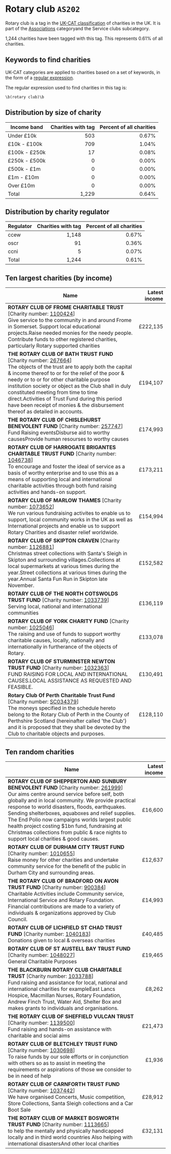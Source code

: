 # Rotary club `AS202`

Rotary club is a tag in the [UK-CAT classification](/data/tag_list/) of charities in the 
UK. It is part of the [Associations](/data/ukcat/AS) categoryand the Service clubs subcategory.

1,244 charities have been tagged with this tag.
This represents 0.61% of all charities.

## Keywords to find charities

UK-CAT categories are applied to charities based on a set of keywords, in the form of a [regular expression](https://en.wikipedia.org/wiki/Regular_expression).

The regular expression used to find charities in this tag is:

`\b(rotary club)\b`



## Distribution by size of charity

Income band | Charities with tag | Percent of all charities
------------|-------------------:|-------------------------:
Under £10k | 503 | 0.67%
£10k - £100k | 709 | 1.04%
£100k - £250k | 17 | 0.08%
£250k - £500k | 0 | 0.00%
£500k - £1m | 0 | 0.00%
£1m - £10m | 0 | 0.00%
Over £10m | 0 | 0.00%
Total | 1,229 | 0.64%


## Distribution by charity regulator

Regulator | Charities with tag | Percent of all charities
------------|-------------------:|-------------------------:
ccew | 1,148 | 0.67%
oscr | 91 | 0.36%
ccni | 5 | 0.07%
Total | 1,244 | 0.61%


## Ten largest charities (by income)

Name | Latest income
-----|--------:
<strong>ROTARY CLUB OF FROME CHARITABLE TRUST</strong> [Charity number: [1100424](https://findthatcharity.uk/orgid/GB-CHC-1100424)]<br>Give service to the community in and around Frome in Somerset. Support local educational projects.Raise needed monies for the needy people. Contribute funds to other registered charities, particularly Rotary supported charities | £222,135
<strong>THE ROTARY CLUB OF BATH TRUST FUND</strong> [Charity number: [267664](https://findthatcharity.uk/orgid/GB-CHC-267664)]<br>The objects of the trust are to apply both the capital & income thereof to or for the relief of the poor & needy or to or for other charitable purpose institution society or object as the Club shall in duly constituted meeting from time to time direct.Activities of Trust Fund during this period have been receipt of monies & the disbursement thereof as detailed in accounts. | £194,107
<strong>THE ROTARY CLUB OF CHISLEHURST BENEVOLENT FUND</strong> [Charity number: [257747](https://findthatcharity.uk/orgid/GB-CHC-257747)]<br>Fund Raising eventsDisburse aid to worthy causesProvide human resourses to worthy causes | £174,993
<strong>ROTARY CLUB OF HARROGATE BRIGANTES CHARITABLE TRUST FUND</strong> [Charity number: [1046738](https://findthatcharity.uk/orgid/GB-CHC-1046738)]<br>To encourage and foster the ideal of service as a basis of worthy enterprise and to use this as a means of supporting local and international charitable activities through both fund raising activities and hands-on support. | £173,211
<strong>ROTARY CLUB OF MARLOW THAMES</strong> [Charity number: [1073652](https://findthatcharity.uk/orgid/GB-CHC-1073652)]<br>We run various fundraising activites to enable us to support, local community works in the UK as well as International projects and enable us to support Rotary Charities and disaster relief worldwide. | £154,994
<strong>ROTARY CLUB OF SKIPTON CRAVEN</strong> [Charity number: [1126881](https://findthatcharity.uk/orgid/GB-CHC-1126881)]<br>Christmas street collections with Santa's Sleigh in Skipton and surrounding villages.Collections at local supermarkets at various times during the year.Street collections at various times during the year.Annual Santa Fun Run in Skipton late November. | £152,582
<strong>ROTARY CLUB OF THE NORTH COTSWOLDS TRUST FUND</strong> [Charity number: [1033739](https://findthatcharity.uk/orgid/GB-CHC-1033739)]<br>Serving local, national and international communities | £136,119
<strong>ROTARY CLUB OF YORK CHARITY FUND</strong> [Charity number: [1025046](https://findthatcharity.uk/orgid/GB-CHC-1025046)]<br>The raising and use of funds to support worthy charitable causes, locally, nationally and internationally in furtherance of the objects of Rotary. | £133,078
<strong>ROTARY CLUB OF STURMINSTER NEWTON TRUST FUND</strong> [Charity number: [1032363](https://findthatcharity.uk/orgid/GB-CHC-1032363)]<br>FUND RAISING FOR LOCAL AND INTERNATIONAL CAUSES.LOCAL ASSISTANCE AS REQUESTED AND FEASIBLE. | £130,491
<strong>Rotary Club Of Perth Charitable Trust Fund</strong> [Charity number: [SC034379](https://findthatcharity.uk/orgid/GB-SC-SC034379)]<br>The moneys specified in the schedule hereto belong to the Rotary Club of Perth in the County of Perthshire Scotland (hereinafter called 'the Club') and it is proposed that they shall be devoted by the Club to charitable objects and purposes. | £128,110


## Ten random charities

Name | Latest income
-----|--------:
<strong>ROTARY CLUB OF SHEPPERTON AND SUNBURY BENEVOLENT FUND</strong> [Charity number: [261999](https://findthatcharity.uk/orgid/GB-CHC-261999)]<br>Our aims centre around service before self, both globally and in local community. We provide practical response to world disasters, floods, earthquakes. Sending shelterboxes, aquaboxes and relief supplies. The End Polio now campaigns worlds largest public health project costing $1bn fund, fundraising at Christmas collections from public & race nights to support local charities & good causes. | £16,600
<strong>ROTARY CLUB OF DURHAM CITY TRUST FUND</strong> [Charity number: [1010655](https://findthatcharity.uk/orgid/GB-CHC-1010655)]<br>Raise money for other charities and undertake community service for the benefit of the public in Durham City and surrounding areas. | £12,637
<strong>THE ROTARY CLUB OF BRADFORD ON AVON TRUST FUND</strong> [Charity number: [900384](https://findthatcharity.uk/orgid/GB-CHC-900384)]<br>Charitable Activities include Community service, International Service and Rotary Foundation. Financial contributions are made to a variety of individuals & organizations approved by Club Council. | £14,993
<strong>ROTARY CLUB OF LICHFIELD ST CHAD TRUST FUND</strong> [Charity number: [1040183](https://findthatcharity.uk/orgid/GB-CHC-1040183)]<br>Donations given to local & overseas charities | £40,485
<strong>ROTARY CLUB OF ST AUSTELL BAY TRUST FUND</strong> [Charity number: [1048027](https://findthatcharity.uk/orgid/GB-CHC-1048027)]<br>General Charitable Purposes | £19,465
<strong>THE BLACKBURN ROTARY CLUB CHARITABLE TRUST</strong> [Charity number: [1033788](https://findthatcharity.uk/orgid/GB-CHC-1033788)]<br>Fund raising and assistance for local, national and international charities for exampleEast Lancs Hospice, Macmillan Nurses, Rotary Foundation, Andrew Finch Trust, Water Aid, Shelter Box and makes grants to individuals and organisations. | £8,262
<strong>THE ROTARY CLUB OF SHEFFIELD VULCAN TRUST</strong> [Charity number: [1139500](https://findthatcharity.uk/orgid/GB-CHC-1139500)]<br>Fund raising and hands-on assistance with charitable and social aims | £21,473
<strong>ROTARY CLUB OF BLETCHLEY TRUST FUND</strong> [Charity number: [1030698](https://findthatcharity.uk/orgid/GB-CHC-1030698)]<br>To raise funds by our sole efforts or in conjunction with others so as to assist in meeting the requirements or aspirations of those we consider to be in need of help | £1,936
<strong>ROTARY CLUB OF CARNFORTH TRUST FUND</strong> [Charity number: [1037442](https://findthatcharity.uk/orgid/GB-CHC-1037442)]<br>We have organised Concerts, Music competition, Store Collections, Santa Sleigh collections and a Car Boot Sale | £28,912
<strong>THE ROTARY CLUB OF MARKET BOSWORTH TRUST FUND</strong> [Charity number: [1113665](https://findthatcharity.uk/orgid/GB-CHC-1113665)]<br>to help the mentally and physically handicapped locally and in third world countries Also helping with international disastersAnd other local charities | £32,131
